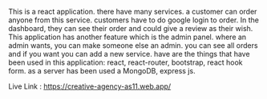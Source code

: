This is a react application. there have many services. a customer can order anyone from this service. customers have to do google login to order. In the dashboard, they can see their order and could give a review as their wish. This application has another feature which is the admin panel.  where an admin wants, you can make someone else an admin. you can see all orders and if you want you can add a new service. have are the things that have been used in this application: react, react-router,  bootstrap, react hook form. 
as a server has been used a MongoDB, express js.


Live Link : https://creative-agency-as11.web.app/
